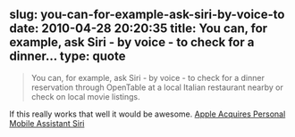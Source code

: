 slug: you-can-for-example-ask-siri-by-voice-to
date: 2010-04-28 20:20:35
title: You can, for example, ask Siri - by voice - to check for a dinner...
type: quote
---

> You can, for example, ask Siri - by voice - to check for a dinner reservation through OpenTable at a local Italian restaurant nearby or check on local movie listings.

If this really works that well it would be awesome. [Apple Acquires Personal Mobile Assistant Siri ](http://www.readwriteweb.com/archives/apple_has_acqurired_personal_mobile_assistant_siri.php?utm_source=feedburner&utm_medium=feed&utm_campaign=Feed%3A+readwriteweb+%28ReadWriteWeb%29)
